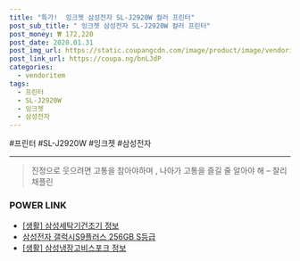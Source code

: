 ```yaml
--- 
title: "특가!  잉크젯 삼성전자 SL-J2920W 컬러 프린터" 
post_sub_title: " 잉크젯 삼성전자 SL-J2920W 컬러 프린터" 
post_money: ₩ 172,220 
post_date: 2020.01.31 
post_img_url: https://static.coupangcdn.com/image/product/image/vendoritem/2018/07/19/3156395955/6f301ba6-1569-43e2-aee5-1ac71c4418a0.jpg 
post_link_url: https://coupa.ng/bnLJdP 
categories: 
  - vendoritem 
tags: 
  - 프린터 
  - SL-J2920W 
  - 잉크젯 
  - 삼성전자 
--- 
```

  #프린터 #SL-J2920W #잉크젯 #삼성전자 
<hr> 

> 진정으로 웃으려면 고통을 참아야하며 , 나아가 고통을 즐길 줄 알아야 해 – 찰리 채플린 


### POWER LINK

* <a href="https://blog.naver.com/santokki14/221770913855" target="_blank"> [생활] 삼성세탁기건조기 정보 </a>
* <a href="https://blog.naver.com/sakai111/221785429682" target="_blank">삼성전자 갤럭시S9플러스 256GB S등급</a>
* <a href="https://blog.naver.com/sakai111/221762437279" target="_blank"> [생활] 삼성냉장고비스포크 정보 </a>
